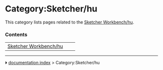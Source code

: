# Category:Sketcher/hu
This category lists pages related to the [Sketcher Workbench/hu](Sketcher_Workbench/hu.md).

### Contents

|     |     |     |
| --- | --- | --- |
| [Sketcher Workbench/hu](Sketcher_Workbench/hu.md) |



---
⏵ [documentation index](../README.md) > Category:Sketcher/hu
